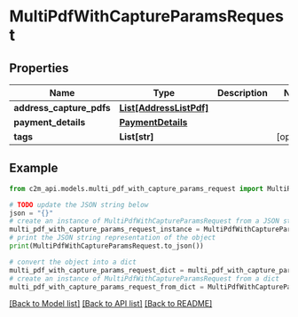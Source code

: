 # MultiPdfWithCaptureParamsRequest


## Properties

Name | Type | Description | Notes
------------ | ------------- | ------------- | -------------
**address_capture_pdfs** | [**List[AddressListPdf]**](AddressListPdf.md) |  | 
**payment_details** | [**PaymentDetails**](PaymentDetails.md) |  | 
**tags** | **List[str]** |  | [optional] 

## Example

```python
from c2m_api.models.multi_pdf_with_capture_params_request import MultiPdfWithCaptureParamsRequest

# TODO update the JSON string below
json = "{}"
# create an instance of MultiPdfWithCaptureParamsRequest from a JSON string
multi_pdf_with_capture_params_request_instance = MultiPdfWithCaptureParamsRequest.from_json(json)
# print the JSON string representation of the object
print(MultiPdfWithCaptureParamsRequest.to_json())

# convert the object into a dict
multi_pdf_with_capture_params_request_dict = multi_pdf_with_capture_params_request_instance.to_dict()
# create an instance of MultiPdfWithCaptureParamsRequest from a dict
multi_pdf_with_capture_params_request_from_dict = MultiPdfWithCaptureParamsRequest.from_dict(multi_pdf_with_capture_params_request_dict)
```
[[Back to Model list]](../README.md#documentation-for-models) [[Back to API list]](../README.md#documentation-for-api-endpoints) [[Back to README]](../README.md)


